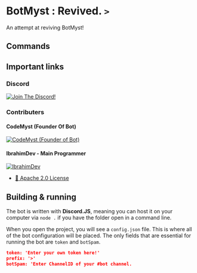# BotMyst : Revived. `>`

An attempt at reviving BotMyst!  

## Commands

## Important links


### Discord
[![Join The Discord!](https://img.shields.io/discord/298510542535000065?color=orange&label=Join%20The%20Discord!%21)](https://discord.gg/QBJu4Dq)


### Contributers

#### CodeMyst (Founder Of Bot)
[![CodeMyst (Founder of Bot)](https://img.shields.io/github/followers/codemyst?color=orange&label=Follow%20Them%21&logoColor=green&style=social)](https://github.com/codemyst)

#### IbrahimDev - Main Programmer 
[![IbrahimDev](https://img.shields.io/github/followers/minidevz?color=orange&label=Follow%20Them%21&logoColor=green&style=social)](https://github.com/minidevz)
 

- [📝 Apache 2.0 License](https://github.com/BotMyst/BotMystRevival/blob/master/LICENSE)

## Building & running

The bot is written with **Discord.JS**, meaning you can host it on your computer via `node .` if you have the folder open in a command line.

When you open the project, you will see a `config.json` file. This is where all of the bot configuration will be placed. The only fields that are essential for running the bot are `token` and `botSpam`.

```config.json
token: 'Enter your own token here!'
prefix: '>'
botSpam: 'Enter ChannelID of your #bot channel.
```
